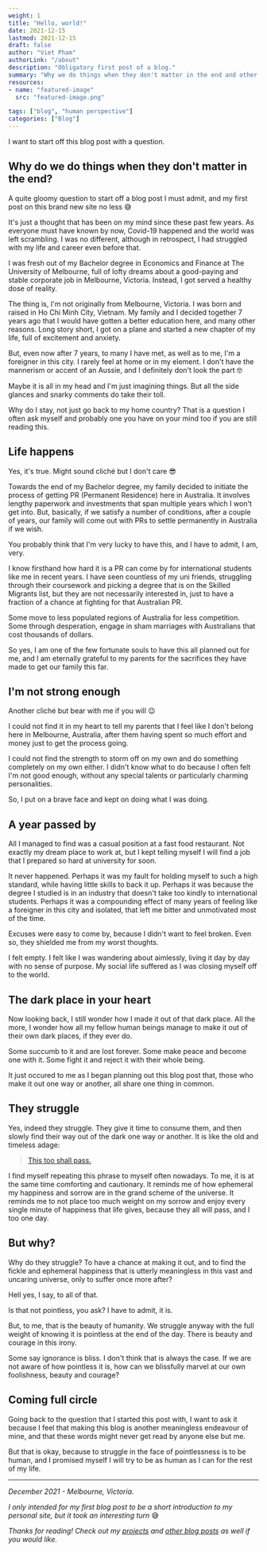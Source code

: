 ```yaml
---
weight: 1
title: "Hello, world!"
date: 2021-12-15
lastmod: 2021-12-15
draft: false
author: "Viet Pham"
authorLink: "/about"
description: "Obligatory first post of a blog."
summary: "Why we do things when they don't matter in the end and other questions. My first post on this site!"
resources:
- name: "featured-image"
  src: "featured-image.png"

tags: ["blog", "human perspective"]
categories: ["Blog"]
---
```


I want to start off this blog post with a question.

## Why do we do things when they don't matter in the end? 

A quite gloomy question to start off a blog post I must admit, and my first post on this brand new site no less &#128517;

It's just a thought that has been on my mind since these past few years. As everyone must have known by now, Covid-19 happened and the world was left scrambling. I was no different, although in retrospect, I had struggled with my life and career even before that.

I was fresh out of my Bachelor degree in Economics and Finance at The University of Melbourne, full of lofty dreams about a good-paying and stable corporate job in Melbourne, Victoria. Instead, I got served a healthy dose of reality.

The thing is, I'm not originally from Melbourne, Victoria. I was born and raised in Ho Chi Minh City, Vietnam. My family and I decided together 7 years ago that I would have gotten a better education here, and many other reasons. Long story short, I got on a plane and started a new chapter of my life, full of excitement and anxiety. 

But, even now after 7 years, to many I have met, as well as to me, I'm a foreigner in this city. I rarely feel at home or in my element. I don't have the mannerism or accent of an Aussie, and I definitely don't look the part &#129299;

Maybe it is all in my head and I'm just imagining things. But all the side glances and snarky comments do take their toll.

Why do I stay, not just go back to my home country? That is a question I often ask myself and probably one you have on your mind too if you are still reading this.

## Life happens

Yes, it's true. Might sound cliché but I don't care &#128526;

Towards the end of my Bachelor degree, my family decided to initiate the process of getting PR (Permanent Residence) here in Australia. It involves lengthy paperwork and investments that span multiple years which I won't get into. But, basically, if we satisfy a number of conditions, after a couple of years, our family will come out with PRs to settle permanently in Australia if we wish.

You probably think that I'm very lucky to have this, and I have to admit, I am, very. 

I know firsthand how hard it is a PR can come by for international students like me in recent years. I have seen countless of my uni friends, struggling through their coursework and picking a degree that is on the Skilled Migrants list, but they are not necessarily interested in, just to have a fraction of a chance at fighting for that Australian PR.

Some move to less populated regions of Australia for less competition. Some through desperation, engage in sham marriages with Australians that cost thousands of dollars.

So yes, I am one of the few fortunate souls to have this all planned out for me, and I am eternally grateful to my parents for the sacrifices they have made to get our family this far.

## I'm not strong enough

Another cliché but bear with me if you will &#128521;

I could not find it in my heart to tell my parents that I feel like I don't belong here in Melbourne, Australia, after them having spent so much effort and money just to get the process going.

I could not find the strength to storm off on my own and do something completely on my own either. I didn't know what to do because I often felt I'm not good enough, without any special talents or particularly charming personalities.

So, I put on a brave face and kept on doing what I was doing.

## A year passed by

All I managed to find was a casual position at a fast food restaurant. Not exactly my dream place to work at, but I kept telling myself I will find a job that I prepared so hard at university for soon.

It never happened. Perhaps it was my fault for holding myself to such a high standard, while having little skills to back it up. Perhaps it was because the degree I studied is in an industry that doesn't take too kindly to international students. Perhaps it was a compounding effect of many years of feeling like a foreigner in this city and isolated, that left me bitter and unmotivated most of the time.

Excuses were easy to come by, because I didn't want to feel broken. Even so, they shielded me from my worst thoughts.

I felt empty. I felt like I was wandering about aimlessly, living it day by day with no sense of purpose. My social life suffered as I was closing myself off to the world.

## The dark place in your heart 

Now looking back, I still wonder how I made it out of that dark place. All the more, I wonder how all my fellow human beings manage to make it out of their own dark places, if they ever do.

Some succumb to it and are lost forever. Some make peace and become one with it. Some fight it and reject it with their whole being.

It just occured to me as I began planning out this blog post that, those who make it out one way or another, all share one thing in common.

## They struggle

Yes, indeed they struggle. They give it time to consume them, and then slowly find their way out of the dark one way or another. It is like the old and timeless adage: 
> <a href="https://en.wikipedia.org/wiki/This_too_shall_pass" title="Quote" target="_blank">This too shall pass.</a>

I find myself repeating this phrase to myself often nowadays. To me, it is at the same time comforting and cautionary. It reminds me of how ephemeral my happiness and sorrow are in the grand scheme of the universe. It reminds me to not place too much weight on my sorrow and enjoy every single minute of happiness that life gives, because they all will pass, and I too one day.

## But why?

Why do they struggle? To have a chance at making it out, and to find the fickle and ephemeral happiness that is utterly meaningless in this vast and uncaring universe, only to suffer once more after?

Hell yes, I say, to all of that.

Is that not pointless, you ask? I have to admit, it is. 

But, to me, that is the beauty of humanity. We struggle anyway with the full weight of knowing it is pointless at the end of the day. There is beauty and courage in this irony. 

Some say ignorance is bliss. I don't think that is always the case. If we are not aware of how pointless it is, how can we blissfully marvel at our own foolishness, beauty and courage?

## Coming full circle

Going back to the question that I started this post with, I want to ask it because I feel that making this blog is another meaningless endeavour of mine, and that these words might never get read by anyone else but me.

But that is okay, because to struggle in the face of pointlessness is to be human, and I promised myself I will try to be as human as I can for the rest of my life.

---

*December 2021 - Melbourne, Victoria.*

*I only intended for my first blog post to be a short introduction to my personal site, but it took an interesting turn* &#128517;

*Thanks for reading! Check out my <a href="/categories/project" title="projects" target="_blank">projects</a> and <a href="/categories/blog" title="other blog posts" target="_blank">other blog posts</a> as well if you would like.*